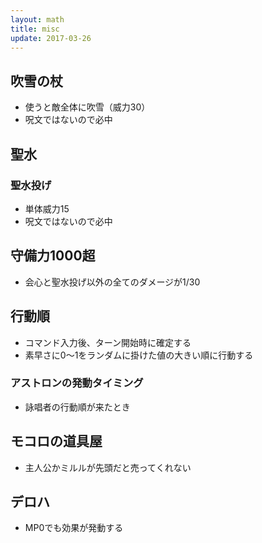 ```yaml
---
layout: math
title: misc
update: 2017-03-26
---
```



## 吹雪の杖

* 使うと敵全体に吹雪（威力30）
* 呪文ではないので必中

## 聖水

### 聖水投げ

* 単体威力15
* 呪文ではないので必中

## 守備力1000超

* 会心と聖水投げ以外の全てのダメージが1/30

## 行動順

* コマンド入力後、ターン開始時に確定する
* 素早さに0～1をランダムに掛けた値の大きい順に行動する

### アストロンの発動タイミング

* 詠唱者の行動順が来たとき

## モコロの道具屋

* 主人公かミルルが先頭だと売ってくれない

## デロハ

* MP0でも効果が発動する

